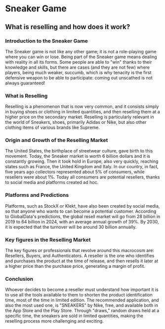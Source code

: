 # Sneaker Game
## What is reselling and how does it work?

### Introduction to the Sneaker Game
The Sneaker game is not like any other game; it is not a role-playing game where you can win or lose. Being part of the Sneaker game means dealing with reality in all its forms. Some people are able to "win" thanks to their knowledge and skills, but there are cases (and they are not few) where players, being much weaker, succumb, which is why tenacity is the first defensive weapon to be able to participate: coming out unscathed is not always guaranteed!
### What is Reselling
Reselling is a phenomenon that is now very common, and it consists simply in buying shoes or clothing in limited quantities, and then reselling them at a higher price on the secondary market. Reselling is particularly relevant in the world of Sneakers, shoes, primarily Adidas or Nike, but also other clothing items of various brands like Supreme.
### Origin and Growth of the Reselling Market
The United States, the birthplace of streetwear culture, gave birth to this movement. Today, the Sneaker market is worth 6 billion dollars and it is constantly growing. Then it took hold in Europe, also very quickly, reaching states such as France, the United Kingdom and Italy. In our country, in fact, five years ago collectors represented about 5% of consumers, while resellers were about 1%. Today all consumers are potential resellers, thanks to social media and platforms created ad hoc.
### Platforms and Predictions
Platforms, such as StockX or Klekt, have also been created by social media, so that anyone who wants to can become a potential customer. According to GlobalData's predictions, the global resell market will go from 28 billion in 2019 to 64 billion in 2024, with an average annual growth of 39%. By 2030, it is expected that the turnover will be around 30 billion annually.
### Key figures in the Reselling Market
The key figures or professionals that revolve around this macrocosm are: Resellers, Buyers, and Authenticators. A reseller is the one who identifies and purchases the product at the time of release, and then resells it later at a higher price than the purchase price, generating a margin of profit.
### Conclusion
Whoever decides to become a reseller must understand how important it is to use all the tools available to them to shorten the product identification time, most of the time in limited edition. The recommended application, and also the most used one, is "SNEAKERS" by Nike, free, and available both in the App Store and the Play Store. Through "draws," random draws held at a specific time, the sneakers are sold in limited quantities, making the reselling process more challenging and exciting.